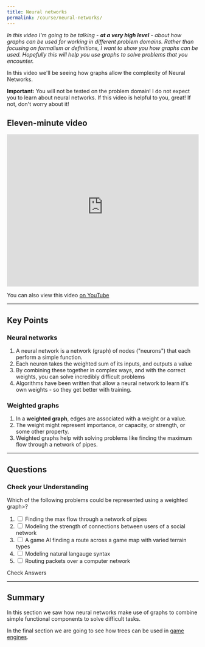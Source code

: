 ```yaml
---
title: Neural networks
permalink: /course/neural-networks/
---
```


_In this video I'm going to be talking - **at a very high level** - about how graphs can be used for working in different problem domains. Rather than focusing on formalism or definitions, I want to show you how graphs can be used. Hopefully this will help you use graphs to solve problems that you encounter._

In this video we'll be seeing how graphs allow the complexity of Neural Networks.

**Important:** You will not be tested on the problem domain! I do not expect you to learn about neural networks. If this video is helpful to you, great! If not, don't worry about it!

## Eleven-minute video

<iframe width="100%" height="400px" src="https://www.youtube-nocookie.com/embed/_zT8k9Xcq18" frameborder="0" allow="accelerometer; autoplay; clipboard-write; encrypted-media; gyroscope; picture-in-picture" allowfullscreen></iframe>

You can also view this video [on YouTube](https://youtu.be/_zT8k9Xcq18)

---

## Key Points

### Neural networks

1. A neural network is a network (graph) of nodes ("neurons") that each perform a simple function.
2. Each neuron takes the weighted sum of its inputs, and outputs a value
3. By combining these together in complex ways, and with the correct weights, you can solve incredibly difficult problems
4. Algorithms have been written that allow a neural network to learn it's own weights - so they get better with training.

### Weighted graphs

1. In a **weighted graph**, edges are associated with a weight or a value.
2. The weight might represent importance, or capacity, or strength, or some other property.
3. Weighted graphs help with solving problems like finding the maximum flow through a network of pipes. 

---

## Questions

### Check your Understanding

Which of the following problems could be represented using a weighted graph>? <span id="q21c" style="display:inline-block"></span>

1. <input type="checkbox" id="q21" data-answer="true" /> <label for ="q21">Finding the max flow through a network of pipes</label> <span id="q21c" style="display:inline-block"></span>
2. <input type="checkbox" id="q22" data-answer="true" /> <label for ="q22">Modeling the strength of connections between users of a social network</label> <span id="q22c" style="display:inline-block"></span>
3. <input type="checkbox" id="q23" data-answer="true"/> <label for ="q23">A game AI finding a route across a game map with varied terrain types</label> <span id="q23c" style="display:inline-block"></span>
4. <input type="checkbox" id="q24" data-answer="false"/> <label for ="q24">Modeling natural langauge syntax</label> <span id="q24c" style="display:inline-block"></span>
5. <input type="checkbox" id="q25" data-answer="true"/> <label for ="q25">Routing packets over a computer network</label> <span id="q25c" style="display:inline-block"></span>

<a class="btn btn-primary" type="submit" onClick="checkAnswers('q2')">Check Answers</a>

<script src="/assets/check.js"></script>

---

## Summary

In this section we saw how neural networks make use of graphs to combine simple functional components to solve difficult tasks.

In the final section we are going to see how trees can be used in [game engines](../game-object-trees).